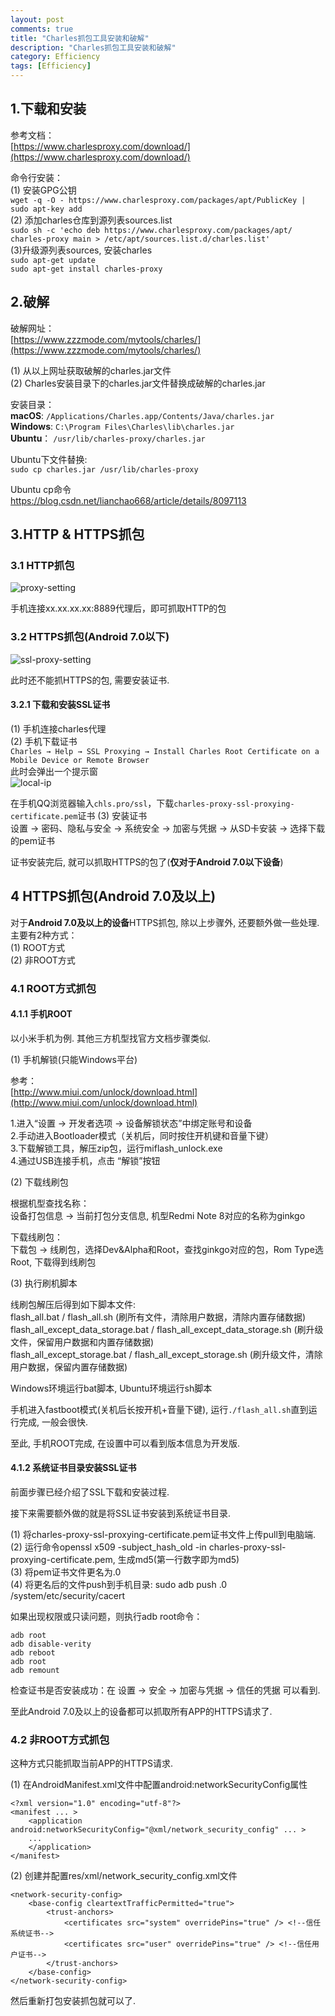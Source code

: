 ```yaml
---
layout: post
comments: true
title: "Charles抓包工具安装和破解"
description: "Charles抓包工具安装和破解"
category: Efficiency
tags: [Efficiency]
---
```


<!--more-->

## 1.下载和安装
参考文档：  
[https://www.charlesproxy.com/download/](https://www.charlesproxy.com/download/)

命令行安装：  
(1) 安装GPG公钥  
`wget -q -O - https://www.charlesproxy.com/packages/apt/PublicKey | sudo apt-key add`  
(2) 添加charles仓库到源列表sources.list  
`sudo sh -c 'echo deb https://www.charlesproxy.com/packages/apt/ charles-proxy main > /etc/apt/sources.list.d/charles.list'`  
(3)升级源列表sources, 安装charles  
`sudo apt-get update`  
`sudo apt-get install charles-proxy`  

## 2.破解  

破解网址：  
[https://www.zzzmode.com/mytools/charles/](https://www.zzzmode.com/mytools/charles/)

(1) 从以上网址获取破解的charles.jar文件  
(2) Charles安装目录下的charles.jar文件替换成破解的charles.jar  

安装目录：   
**macOS**: `/Applications/Charles.app/Contents/Java/charles.jar`  
**Windows**: `C:\Program Files\Charles\lib\charles.jar`  
**Ubuntu**： `/usr/lib/charles-proxy/charles.jar`  

Ubuntu下文件替换:  
`sudo cp charles.jar /usr/lib/charles-proxy`   

Ubuntu cp命令  
https://blog.csdn.net/lianchao668/article/details/8097113

## 3.HTTP & HTTPS抓包

### 3.1 HTTP抓包

![proxy-setting](/image/2020-05-16-charles/proxy-setting.png)

手机连接xx.xx.xx.xx:8889代理后，即可抓取HTTP的包

### 3.2 HTTPS抓包(Android 7.0以下)

![ssl-proxy-setting](/image/2020-05-16-charles/ssl-proxy-setting.png)

此时还不能抓HTTPS的包, 需要安装证书.  

#### 3.2.1 下载和安装SSL证书  
(1) 手机连接charles代理  
(2) 手机下载证书  
`Charles → Help → SSL Proxying → Install Charles Root Certificate on a Mobile Device or Remote Browser`  
此时会弹出一个提示窗  
![local-ip](/image/2020-05-16-charles/local-ip.png)  

在手机QQ浏览器输入`chls.pro/ssl`，下载`charles-proxy-ssl-proxying-certificate.pem`证书
(3) 安装证书  
设置 -> 密码、隐私与安全 -> 系统安全 -> 加密与凭据 ->  从SD卡安装 → 选择下载的pem证书

证书安装完后, 就可以抓取HTTPS的包了(**仅对于Android 7.0以下设备**)  

## 4 HTTPS抓包(Android 7.0及以上)

对于**Android 7.0及以上的设备**HTTPS抓包, 除以上步骤外, 还要额外做一些处理.  
主要有2种方式：  
(1) ROOT方式  
(2) 非ROOT方式  

### 4.1 ROOT方式抓包  

#### 4.1.1 手机ROOT  
以小米手机为例.  其他三方机型找官方文档步骤类似.  

(1) 手机解锁(只能Windows平台)  

参考：  
[http://www.miui.com/unlock/download.html](http://www.miui.com/unlock/download.html)  

1.进入“设置 -> 开发者选项 -> 设备解锁状态”中绑定账号和设备   
2.手动进入Bootloader模式（关机后，同时按住开机键和音量下键）  
3.下载解锁工具，解压zip包，运行miflash_unlock.exe  
4.通过USB连接手机，点击 “解锁”按钮  

(2) 下载线刷包  

根据机型查找名称：  
设备打包信息 → 当前打包分支信息, 机型Redmi Note 8对应的名称为ginkgo  

下载线刷包：  
下载包 → 线刷包，选择Dev&Alpha和Root，查找ginkgo对应的包，Rom Type选Root, 下载得到线刷包  

(3) 执行刷机脚本  

线刷包解压后得到如下脚本文件:    
flash_all.bat / flash_all.sh  (刷所有文件，清除用户数据，清除内置存储数据)  
flash_all_except_data_storage.bat / flash_all_except_data_storage.sh  (刷升级文件，保留用户数据和内置存储数据)  
flash_all_except_storage.bat / flash_all_except_storage.sh  (刷升级文件，清除用户数据，保留内置存储数据)  

Windows环境运行bat脚本, Ubuntu环境运行sh脚本

手机进入fastboot模式(关机后长按开机+音量下键), 运行`./flash_all.sh`直到运行完成, 一般会很快.  

至此, 手机ROOT完成, 在设置中可以看到版本信息为开发版.

#### 4.1.2 系统证书目录安装SSL证书

前面步骤已经介绍了SSL下载和安装过程.  

接下来需要额外做的就是将SSL证书安装到系统证书目录.  

(1) 将charles-proxy-ssl-proxying-certificate.pem证书文件上传pull到电脑端.  
(2) 运行命令openssl x509 -subject_hash_old -in charles-proxy-ssl-proxying-certificate.pem, 生成md5(第一行数字即为md5)  
(3) 将pem证书文件更名为<md5>.0  
(4) 将更名后的文件push到手机目录: sudo adb push <md5>.0 /system/etc/security/cacert  

如果出现权限或只读问题，则执行adb root命令：

	adb root
	adb disable-verity
	adb reboot
	adb root
	adb remount

检查证书是否安装成功：在 设置 → 安全 → 加密与凭据 → 信任的凭据 可以看到.

至此Android 7.0及以上的设备都可以抓取所有APP的HTTPS请求了.  

### 4.2 非ROOT方式抓包  

这种方式只能抓取当前APP的HTTPS请求.  

(1) 在AndroidManifest.xml文件中配置android:networkSecurityConfig属性  

	<?xml version="1.0" encoding="utf-8"?>
	<manifest ... >
	    <application android:networkSecurityConfig="@xml/network_security_config" ... >
	    ...
	    </application>
	</manifest>

(2) 创建并配置res/xml/network_security_config.xml文件  

	<network-security-config>
	    <base-config cleartextTrafficPermitted="true">
	        <trust-anchors>
	            <certificates src="system" overridePins="true" /> <!--信任系统证书-->
	            <certificates src="user" overridePins="true" /> <!--信任用户证书-->
	        </trust-anchors>
	    </base-config>
	</network-security-config>

然后重新打包安装抓包就可以了.
